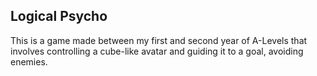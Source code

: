 ## Logical Psycho

This is a game made between my first and second year of A-Levels that involves controlling a cube-like avatar and guiding it to a goal, avoiding enemies.
